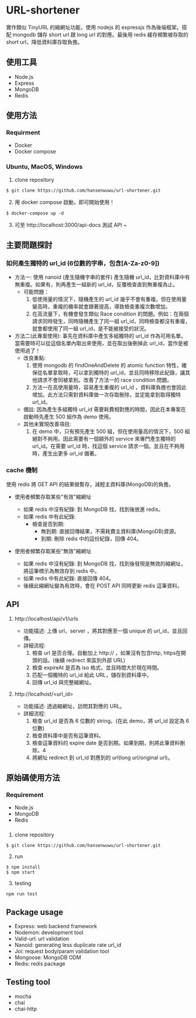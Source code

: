 # URL-shortener
實作類似 TinyURL 的縮網址功能，使用 nodejs 的 expressjs 作為後端框架。搭配 mongodb 儲存 short url 跟 long url 的對應。最後用 redis 緩存頻繁被存取的 short url，降低資料庫存取負擔。  

## 使用工具
- Node.js
- Express
- MongoDB
- Redis

## 使用方法

### Requirment
- Docker
- Docker compose

### Ubuntu, MacOS, Windows
1. clone repository
```
$ git clone https://github.com/hansenwuwu/url-shortener.git
```
2. 用 docker compose 啟動，即可開始使用！
```
$ docker-compose up -d
```
3. 可至 http://localhost:3000/api-docs 測試 API ~

## 主要問題探討
### 如何產生獨特的 url_id (6位數的字串，包含[A-Za-z0-9])
- 方法一: 使用 nanoid (產生隨機字串的套件) 產生隨機 url_id，比對資料庫中有無重複。如果有，則再產生一組新的 url_id，反覆檢查直到無重複為止。
    - 可能問題：
        1. 低使用量的情況下，隨機產生的 url_id 幾乎不會有重複。但在使用量變高時，重複的機率就會跟著提高，導致檢查重複次數增加。
        2. 在高流量下，有機會發生類似 Race condition 的問題。例如：在兩個請求同時發生，同時隨機產生了同一組 url_id，同時檢查都沒有重複，就會都使用了同一組 url_id，是不能被接受的狀況。
- 方法二(此專案使用): 事先在資料庫中產生多組獨特的 url_id 作為可用名單。當需要時可以從這個名單內取出來使用，並在取出後刪掉此 url_id，當作是被使用過了！
    - 改良重點:
        1. 使用 mongodb 的 findOneAndDelete 的 atomic function 特性，確保從名單拿取時，可以拿到獨特的 url_id，並且同時移除此紀錄，讓其他請求不會同被拿到。改善了方法一的 race condition 問題。
        2. 方法一在高使用量時，容易產生重複的 url_id ，資料庫負擔也會因此增加。此方法只需對資料庫做一次存取刪除，並定能拿到取得獨特 url_id。
    - 備註:
        因為產生多組獨特 url_id 需要耗費相對應的時間，因此在本專案在啟動時先產生 500 組作為 demo 使用。
    - 其他未實現改善項目:
        1. 在 demo 中，只有預先產生 500 組，但在使用量高的情況下，500 組絕對不夠用。因此需要有一個額外的 service 來專門產生獨特的 url_id。在需要 url_id 時，找這個 service 請求一個。並且在不夠用時，產生出更多 url_id 備著。

### cache 機制
使用 redis 將 GET API 的結果做暫存，減輕主資料庫(MongoDB)的負擔。
- 使用者頻繁存取某些"有效"縮網址
    - 如果 redis 中沒有紀錄: 到 MongoDB 找，找到後放進 redis。
    - 如果 redis 中有此紀錄:
        - 檢查是否到期:
            - 無到期: 直接回傳結果，不需耗費主資料庫(MongoDB)資源。
            - 到期: 刪除 redis 中的這份紀錄，回傳 404。

- 使用者頻繁存取某些"無效"縮網址
    - 如果 redis 中沒有紀錄: 到 MongoDB 找，找到後發現是無效的縮網址，將這筆標示為無效存到 redis 中。
    - 如果 redis 中有此紀錄: 直接回傳 404。
    - 後續此縮網址變為有效時，會在 POST API 同時更新 redis 這筆資料。

## API
1. http://localhost/api/v1/urls
    - 功能描述: 上傳 url，server ，將其對應至一個 unique 的 url_id，並且回傳。
    - 詳細流程:
        1. 檢查 url 是否合理。自動加上 http:// ，如果沒有包含http, https在開頭的話。(後續 redirect 來區別外部 URL)
        2. 檢查 expireAt 是否為 iso 格式，並且時間大於現在時間。
        3. 匹配一個獨特的 url_id 給此 URL，儲存到資料庫中。
        4. 回傳 url_id 與完整縮網址。

2. http://localhost/<url_id>
    - 功能描述: 透過縮網址，訪問其對應的 URL。
    - 詳細流程:
        1. 檢查 url_id 是否為 6 位數的 string。(在此 demo，將 url_id 設定為 6 位數)
        2. 檢查資料庫中是否有這筆資料。
        3. 檢查這筆資料的 expire date 是否到期。如果到期，則將此筆資料刪除。4
        4. 將網址 redirect 到 url_id 對應到的 url(long url/original url)。

## 原始碼使用方法
### Requirement
- Node.js
- MongoDB
- Redis

###
1. clone repository
```
$ git clone https://github.com/hansenwuwu/url-shortener.git
```
2. run
```
$ npm install
$ npm start
```
3. testing
```
npm run test
```

## Package usage
- Express: web backend framework
- Nodemon: development tool
- Valid-url: url validation
- Nanoid: generating less duplicate rate url_id
- Joi: request body/param validation tool
- Mongoose: MongoDB ODM
- Redis: redis package

## Testing tool
- mocha
- chai
- chai-http